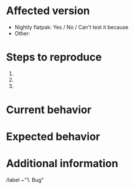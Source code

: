 <!--
    Please test if the issue has already been fixed in the Nightly version.

    You can install the Nightly version in parallel with the regular version with these instructions:

    1. Make sure that Flatpak is installed (see https://flatpak.org/setup )
    2. Copy and run the following command in a Terminal:

    flatpak install --from https://nightly.gnome.org/repo/appstream/org.gnome.NautilusDevel.flatpakref
    3. Launch the Nautilus Nightly Flatpak
    flatpak run org.gnome.NautilusDevel
-->

# Affected version
- Nightly flatpak: Yes / No / Can't test it because <!-- Delete the unwanted anwsers -->
- Other: <!-- Write the distribution you’re using and the version of the app. -->

# Steps to reproduce
<!--
    Explain in detail the steps on how the issue can be reproduced.
-->
1.
2.
3.

# Current behavior
<!-- Describe the current behavior. -->


# Expected behavior
<!-- Describe the expected behavior. -->


# Additional information
<!--
    Provide more information that could be relevant.
    
    If the issue is a crash, provide a stack trace following the steps in:
    https://wiki.gnome.org/Community/GettingInTouch/Bugzilla/GettingTraces
-->


<!-- Ignore the text under this line. -->
/label ~"1. Bug"
